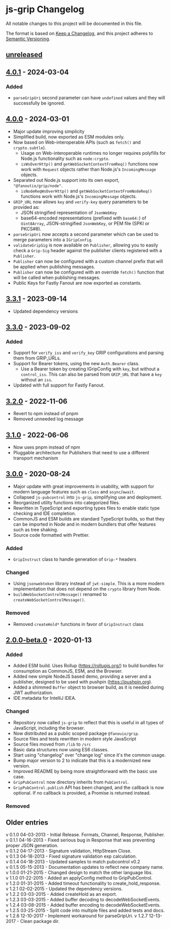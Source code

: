 # js-grip Changelog

All notable changes to this project will be documented in this file.

The format is based on [Keep a Changelog](https://keepachangelog.com/en/1.0.0/),
and this project adheres to [Semantic Versioning](https://semver.org/spec/v2.0.0.html).

## [unreleased]

## [4.0.1] - 2024-03-04

### Added

- `parseGripUri` second parameter can have `undefined` values and they will successfully be
  ignored.

## [4.0.0] - 2024-03-01
- Major update improving simplicity
- Simplified build, now exported as ESM modules only.
- Now based on Web-interoperable APIs (such as `fetch()` and `crypto.subtle`).
  - Usage on Web-interoperable runtimes no longer requires polyfills for Node.js
    functionality such as `node:crypto`.
  - `isWsOverHttp()` and `getWebSocketContextFromReq()` functions now work with
    `Request` objects rather than Node.js's `IncomingMessage` objects.
- Separated out Node.js support into its own export, `"@fanoutio/grip/node"`.
  - `isNodeReqWsOverHttp()` and `getWebSocketContextFromNodeReq()` functions work with
    Node.js's `IncomingMessage` objects.
- `GRIP_URL` now allows `key` and `verify-key` query parameters to be provided as:
  - JSON stringified representation of `JsonWebKey`
  - base64-encoded representations (prefixed with `base64:`) of `Uint8Array`, JSON-stringified `JsonWebKey`,
    or PEM file (SPKI or PKCS#8).
- `parseGripUri` now accepts a second parameter which can be used to merge parameters into a `IGripConfig`.
- `validateGripSig` is now available on `Publisher`, allowing you to easily check a
  `Grip-Sig` header against the publisher clients registered with a `Publisher`.
- `Publisher` can now be configured with a custom channel prefix that will be applied
  when publishing messages.
- `Publisher` can now be configured with an override `fetch()` function that will be
  called when publishing messages.
- Public Keys for Fastly Fanout are now exported as constants.

## [3.3.1] - 2023-09-14
- Updated dependency versions

## [3.3.0] - 2023-09-02

### Added
- Support for `verify_iss` and `verify_key` GRIP configurations and parsing them from GRIP_URLs.
- Support for Bearer tokens, using the new `Auth.Bearer` class.
  - Use a Bearer token by creating IGripConfig with `key`, but without a `control_iss`. This can also be parsed from
    `GRIP_URL` that have a `key` without an `iss`. 
- Updated with full support for Fastly Fanout.

## [3.2.0] - 2022-11-06
- Revert to npm instead of pnpm
- Removed unneeded log message

## [3.1.0] - 2022-06-06
- Now uses pnpm instead of npm
- Pluggable architecture for Publishers that need to use a different transport mechanism

## [3.0.0] - 2020-08-24
- Major update with great improvements in usability, with support for modern
  language features such as `class` and `async`/`await`.
- Collapsed `js-pubcontrol` into `js-grip`, simplifying use and deployment.
- Reorganized utility functions into categorized files.
- Rewritten in TypeScript and exporting types files to enable static type checking and
  IDE completion. 
- CommonJS and ESM builds are standard TypeScript builds, so that they can be imported in
  Node and in modern bundlers that offer features such as tree shaking.
- Source code formatted with Prettier. 

### Added
- `GripInstruct` class to handle generation of `Grip-*` headers

### Changed
- Using `jsonwebtoken` library instead of `jwt-simple`. This is a more modern implementation that
  does not depend on the `crypto` library from Node.   
- `buildWebSocketControlMessage()` renamed to `createWebSocketControlMessage()`.

### Removed
- Removed `createHold*` functions in favor of `GripInstruct` class 

## [2.0.0-beta.0] - 2020-01-13
### Added
- Added ESM build. Uses Rollup (https://rollupjs.org/) to build bundles for consumption as
  CommonJS, ESM, and the Browser.
- Added new simple NodeJS based demo, providing a server and a publisher, designed
  to be used with pushpin (https://pushpin.org).
- Added a shimmed `Buffer` object to browser build, as it is needed during JWT authorization.
- IDE metadata for IntelliJ IDEA.  

### Changed
- Repository now called `js-grip` to reflect that this is useful in all types of JavaScript,
  including the browser.
- Now distributed as a public scoped package `@fanouio/grip`.
- Source files and tests rewritten in modern style JavaScript
- Source files moved from `/lib` to `/src`
- Basic data structures now using ES6 classes.
- Start using "changelog" over "change log" since it's the common usage.
- Bump major version to 2 to indicate that this is a modernized new version.
- Improved README by being more straightforward with the basic use case.
- `GripPubControl` now directory inherits from `PubControl`. 
- `GripPubControl.publish` API has been changed, and the callback is now optional.
  If no callback is provided, a Promise is returned instead.

### Removed

## Older entries

v 0.1.0 04-03-2013  - Initial Release. Formats, Channel, Response, Publisher.  
v 0.1.1 04-16-2013  - Fixed serious bug in Response that was preventing proper JSON generation.  
v 0.1.2 04-17-2013  - Signature validation, HttpStream Close.  
v 0.1.3 04-18-2013  - Fixed signature validation exp calculation.  
v 0.1.4 04-18-2013  - Updated samples to match pubcontrol v0.2  
v 0.1.5 05-15-2013  - Documentation updates to reflect new company name.  
v 1.0.0 01-21-2015  - Changed design to match the other language libs.  
v 1.1.0 01-22-2015  - Added an applyConfig method to GripPubControl.  
v 1.2.0 01-31-2015  - Added timeout functionality to create_hold_response.  
v 1.2.1 02-02-2015  - Updated the dependency versions.  
v 1.2.2 03-03-2015  - Added createHold as an export.  
v 1.2.3 03-03-2015  - Added buffer decoding to decodeWebSocketEvents.  
v 1.2.4 03-08-2015  - Added buffer encoding to decodeWebSocketEvents.  
v 1.2.5 03-25-2015  - Split code into multiple files and added tests and docs.  
v 1.2.6 12-10-2017  - Implement workaround for parseGripUri.
v 1.2.7 12-13-2017  - Clean package dir.


[unreleased]: https://github.com/fanout/js-grip/compare/v4.0.1...HEAD
[4.0.1]: https://github.com/fanout/js-grip/compare/v4.0.0...v4.0.1
[4.0.0]: https://github.com/fanout/js-grip/compare/v3.3.1...v4.0.0
[3.3.1]: https://github.com/fanout/js-grip/compare/v3.3.0...v3.3.1
[3.3.0]: https://github.com/fanout/js-grip/compare/v3.2.0...v3.3.0
[3.2.0]: https://github.com/fanout/js-grip/compare/v3.1.0...v3.2.0
[3.1.0]: https://github.com/fanout/js-grip/compare/v3.0.0...v3.1.0
[3.0.0]: https://github.com/fanout/js-grip/compare/v2.0.0-beta.0...v3.0.0
[2.0.0-beta.0]: https://github.com/fanout/js-grip/releases/tag/v2.0.0-beta.0
